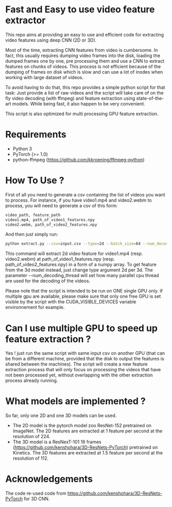 # Fast and Easy to use video feature extractor

This repo aims at providing an easy to use and efficient code for extracting
video features using deep CNN (2D or 3D).

Most of the time, extracting CNN features from video is cumbersome.
In fact, this usually requires dumping video frames into the disk, loading the dumped frames one
by one, pre processing them and use a CNN to extract features on chunks of videos.
This process is not efficient because of the dumping of frames on disk which is
slow and can use a lot of inodes when working with large dataset of videos.

To avoid having to do that, this repo provides a simple python script for that task: Just provide a list of raw videos and the script will take care of on the fly video decoding (with ffmpeg) and feature extraction using state-of-the-art models. While being fast, it also happen to be very convenient.

This script is also optimized for multi processing GPU feature extraction.


# Requirements
- Python 3
- PyTorch (>= 1.0)
- python-ffmpeg (https://github.com/kkroening/ffmpeg-python)

# How To Use ?

First of all you need to generate a csv containing the list of videos you
want to process. For instance, if you have video1.mp4 and video2.webm to process,
you will need to generate a csv of this form:

```sh
video_path, feature_path
video1.mp4, path_of_video1_features.npy
video2.webm, path_of_video2_features.npy
```

And then just simply run:

```sh
python extract.py --csv=input.csv --type=2d --batch_size=64 --num_decoding_thread=4
```
This command will extract 2d video feature for video1.mp4 (resp. video2.webm) at path_of_video1_features.npy (resp. path_of_video2_features.npy) in
a form of a numpy array.
To get feature from the 3d model instead, just change type argument 2d per 3d.
The parameter --num_decoding_thread will set how many parallel cpu thread are used for the decoding of the videos.

Please note that the script is intended to be run on ONE single GPU only.
if multiple gpu are available, please make sure that only one free GPU is set visible
by the script with the CUDA_VISIBLE_DEVICES variable environnement for example.

# Can I use multiple GPU to speed up feature extraction ?

Yes ! just run the same script with same input csv on another GPU (that can be from a different machine, provided that the disk to output the features is shared between the machines). The script will create a new feature extraction process that will only focus on processing the videos that have not been processed yet, without overlapping with the other extraction process already running.

# What models are implemented ?
So far, only one 2D and one 3D models can be used.

- The 2D model is the pytorch model zoo ResNet-152 pretrained on ImageNet. The 2D features are extracted at 1 feature per second at the resolution of 224.
- The 3D model is a ResNexT-101 16 frames (https://github.com/kenshohara/3D-ResNets-PyTorch) pretrained on Kinetics. The 3D features are extracted at 1.5 feature per second at the resolution of 112.

# Acknowledgements
The code re-used code from https://github.com/kenshohara/3D-ResNets-PyTorch
for 3D CNN.
